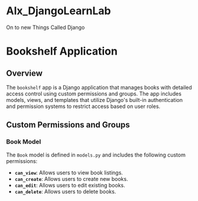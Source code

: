 # Alx_DjangoLearnLab
On to new Things Called Django

# Bookshelf Application

## Overview

The `bookshelf` app is a Django application that manages books with detailed access control using custom permissions and groups. The app includes models, views, and templates that utilize Django's built-in authentication and permission systems to restrict access based on user roles.

## Custom Permissions and Groups

### Book Model

The `Book` model is defined in `models.py` and includes the following custom permissions:

- **`can_view`**: Allows users to view book listings.
- **`can_create`**: Allows users to create new books.
- **`can_edit`**: Allows users to edit existing books.
- **`can_delete`**: Allows users to delete books.
